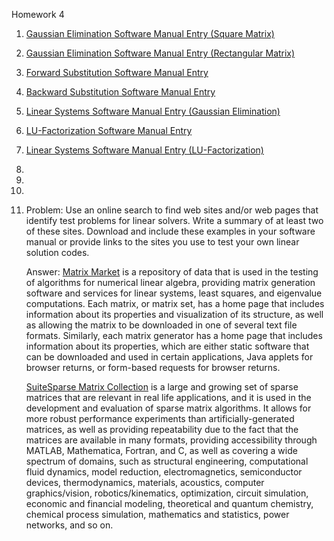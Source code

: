 Homework 4

1. [Gaussian Elimination Software Manual Entry (Square Matrix)](https://github.com/CamWeil/math4610/blob/master/softwaremanual/16sqgauss.md)

2. [Gaussian Elimination Software Manual Entry (Rectangular Matrix)](https://github.com/CamWeil/math4610/blob/master/softwaremanual/17rectgauss.md)

3. [Forward Substitution Software Manual Entry](https://github.com/CamWeil/math4610/blob/master/softwaremanual/18forsub.md)

4. [Backward Substitution Software Manual Entry](https://github.com/CamWeil/math4610/blob/master/softwaremanual/19backsub.md)

5. [Linear Systems Software Manual Entry (Gaussian Elimination)](https://github.com/CamWeil/math4610/blob/master/softwaremanual/20linsysgauss.md)

6. [LU-Factorization Software Manual Entry](https://github.com/CamWeil/math4610/blob/master/softwaremanual/21lufact.md)

7. [Linear Systems Software Manual Entry (LU-Factorization)](https://github.com/CamWeil/math4610/blob/master/softwaremanual/22linsyslu.md)

8.

9.

10.

11. Problem: Use an online search to find web sites and/or web pages that identify test problems for linear solvers. Write a summary of at least two of these sites. Download and include these examples in your software manual or provide links to the sites you use to test your own linear solution codes.

    Answer: [Matrix Market](https://math.nist.gov/MatrixMarket/) is a repository of data that is used in the testing of algorithms for numerical linear algebra, providing matrix generation software and services for linear systems, least squares, and eigenvalue computations. Each matrix, or matrix set, has a home page that includes information about its properties and visualization of its structure, as well as allowing the matrix to be downloaded in one of several text file formats. Similarly, each matrix generator has a home page that includes information about its properties, which are either static software that can be downloaded and used in certain applications, Java applets for browser returns, or form-based requests for browser returns.
    
    [SuiteSparse Matrix Collection](https://sparse.tamu.edu/) is a large and growing set of sparse matrices that are relevant in real life applications, and it is used in the development and evaluation of sparse matrix algorithms. It allows for more robust performance experiments than artificially-generated matrices, as well as providing repeatability due to the fact that the matrices are available in many formats, providing accessibility through MATLAB, Mathematica, Fortran, and C, as well as covering a wide spectrum of domains, such as structural engineering, computational fluid dynamics, model reduction, electromagnetics, semiconductor devices, thermodynamics, materials, acoustics, computer graphics/vision, robotics/kinematics, optimization, circuit simulation, economic and financial modeling, theoretical and quantum chemistry, chemical process simulation, mathematics and statistics, power networks, and so on.
 
